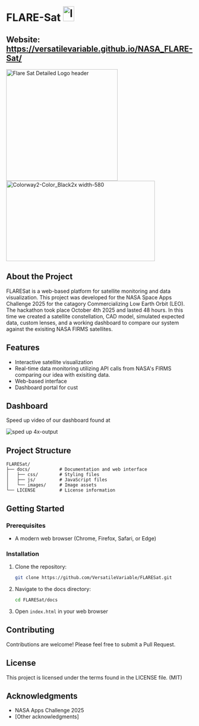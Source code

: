 # FLARE-Sat <img width="30" height="40" alt="logo" src="https://github.com/user-attachments/assets/c653e682-3c8d-4aa5-9794-53dd47ee668e" />


## Website: https://versatilevariable.github.io/NASA_FLARE-Sat/

<img width="300" height="300" alt="Flare Sat Detailed Logo header" src="https://github.com/user-attachments/assets/30ee1459-e2c9-44c3-abcc-f381a76372b9" /> <img width="400" height="216" alt="Colorway2-Color_Black2x width-580" src="https://github.com/user-attachments/assets/605eacd9-77f1-4d36-97e6-81d020b3b6f5" />



## About the Project

FLARESat is a web-based platform for satellite monitoring and data visualization. This project was developed for the NASA Space Apps Challenge 2025 for the catagory Commercializing Low Earth Orbit (LEO). The hackathon took place October 4th 2025 and lasted 48 hours. In this time we created a satellite constellation, CAD model, simulated expected data, custom lenses, and a working dashboard to compare our system against the exisiting NASA FIRMS satellites.

## Features

- Interactive satellite visualization
- Real-time data monitoring utilizing API calls from NASA's FIRMS comparing our idea with exisiting data.
- Web-based interface
- Dashboard portal for cust

## Dashboard
Speed up video of our dashboard found at 

![sped up 4x-output](https://github.com/user-attachments/assets/7ca1de30-0bf0-4cf2-9773-606ed8327f73)

## Project Structure

```
FLARESat/
├── docs/           # Documentation and web interface
│   ├── css/        # Styling files
│   ├── js/         # JavaScript files
│   └── images/     # Image assets
└── LICENSE         # License information
```

## Getting Started

### Prerequisites

- A modern web browser (Chrome, Firefox, Safari, or Edge)

### Installation

1. Clone the repository:
   ```bash
   git clone https://github.com/VersatileVariable/FLARESat.git
   ```
2. Navigate to the docs directory:
   ```bash
   cd FLARESat/docs
   ```
3. Open `index.html` in your web browser


## Contributing

Contributions are welcome! Please feel free to submit a Pull Request.

## License

This project is licensed under the terms found in the LICENSE file. (MIT)


## Acknowledgments

- NASA Apps Challenge 2025
- [Other acknowledgments]

